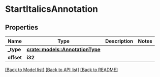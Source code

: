 # StartItalicsAnnotation

## Properties

Name | Type | Description | Notes
------------ | ------------- | ------------- | -------------
**_type** | [**crate::models::AnnotationType**](annotationType.md) |  | 
**offset** | **i32** |  | 

[[Back to Model list]](../README.md#documentation-for-models) [[Back to API list]](../README.md#documentation-for-api-endpoints) [[Back to README]](../README.md)


